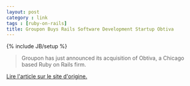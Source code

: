 ```yaml
---
layout: post
category : link
tags : [ruby-on-rails]
title: Groupon Buys Rails Software Development Startup Obtiva
---
```

{% include JB/setup %}

> Groupon has just announced its acquisition of Obtiva, a Chicago based Ruby on Rails firm.

[Lire l'article sur le site d'origine.](http://www.washingtonpost.com/business/technology/groupon-buys-software-development-startup-obtiva/2011/08/04/gIQACIReuI_story.html)